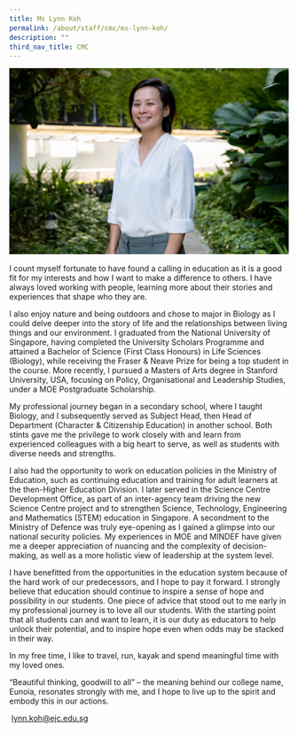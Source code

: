 ```yaml
---
title: Ms Lynn Koh
permalink: /about/staff/cmc/ms-lynn-koh/
description: ""
third_nav_title: CMC
---
```




![](/images/SL-Lynn-Koh.jpg)

I count myself fortunate to have found a calling in education as it is a good fit for my interests and how I want to make a difference to others. I have always loved working with people, learning more about their stories and experiences that shape who they are.

I also enjoy nature and being outdoors and chose to major in Biology as I could delve deeper into the story of life and the relationships between living things and our environment. I graduated from the National University of Singapore, having completed the University Scholars Programme and attained a Bachelor of Science (First Class Honours) in Life Sciences (Biology), while receiving the Fraser & Neave Prize for being a top student in the course. More recently, I pursued a Masters of Arts degree in Stanford University, USA, focusing on Policy, Organisational and Leadership Studies, under a MOE Postgraduate Scholarship.

My professional journey began in a secondary school, where I taught Biology, and I subsequently served as Subject Head, then Head of Department (Character & Citizenship Education) in another school. Both stints gave me the privilege to work closely with and learn from experienced colleagues with a big heart to serve, as well as students with diverse needs and strengths.

I also had the opportunity to work on education policies in the Ministry of Education, such as continuing education and training for adult learners at the then-Higher Education Division. I later served in the Science Centre Development Office, as part of an inter-agency team driving the new Science Centre project and to strengthen Science, Technology, Engineering and Mathematics (STEM) education in Singapore. A secondment to the Ministry of Defence was truly eye-opening as I gained a glimpse into our national security policies. My experiences in MOE and MINDEF have given me a deeper appreciation of nuancing and the complexity of decision-making, as well as a more holistic view of leadership at the system level.

I have benefitted from the opportunities in the education system because of the hard work of our predecessors, and I hope to pay it forward. I strongly believe that education should continue to inspire a sense of hope and possibility in our students. One piece of advice that stood out to me early in my professional journey is to love all our students. With the starting point that all students can and want to learn, it is our duty as educators to help unlock their potential, and to inspire hope even when odds may be stacked in their way.

In my free time, I like to travel, run, kayak and spend meaningful time with my loved ones.

“Beautiful thinking, goodwill to all” – the meaning behind our college name, Eunoia, resonates strongly with me, and I hope to live up to the spirit and embody this in our actions.

 [lynn.koh@ejc.edu.sg](mailto:lynn.koh@ejc.edu.sg)